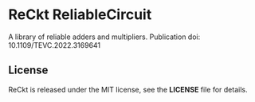 # ReCkt ReliableCircuit
A library of reliable adders and multipliers. Publication doi: 10.1109/TEVC.2022.3169641

## License
ReCkt is released under the MIT license, see the **LICENSE** file for details.
